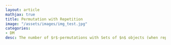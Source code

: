 ```yaml
---
layout: article
mathjax: true
title: Permutation with Repetition
image: "/assets/images/img_test.jpg"
categories:
- DM
desc: The number of $r$-permutations with Sets of $n$ objects (when repetition is allowed) is $2^r$.
































































































































































































































































































































































 
imagealt: 
---
```


The number of $r$-permutations with [Sets]({% post_url 2020-07-03-sets %}) of $n$ objects (when repetition is allowed) is $2^r$.
































































































































































































































































































































































